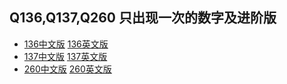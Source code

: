 ## Q136,Q137,Q260 只出现一次的数字及进阶版
* [136中文版](https://leetcode-cn.com/problems/single-number/) [136英文版](https://leetcode.com/problems/single-number/)
* [137中文版](https://leetcode-cn.com/problems/single-number-ii/) [137英文版](https://leetcode.com/problems/single-number-ii/)
* [260中文版](https://leetcode-cn.com/problems/single-number-iii/) [260英文版](https://leetcode.com/problems/single-number-iii/)